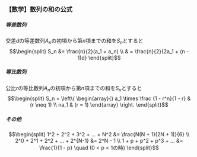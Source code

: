 ### 【数学】数列の和の公式
##### 等差数列
交差$d$の等差数列$A_n$の初項から第$n$項までの和を$S_n$とすると
$$\begin{split}
S_n &= \frac{n}{2}(a_1 + a_n) \\
& = \frac{n}{2}{2a_1 + (n - 1)d}
\end{split}$$
##### 等比数列
公比$r$の等比数列$A_n$の初項から第$n$項までの和を$S_n$とすると
$$\begin{split}
S_n =
\left\{
\begin{array}{}
a_1 \times \frac {1 - r^n}{1 - r} & (r \neq 1) \\
na_1 & (r = 1)
\end{array}
\right.
\end{split}$$
##### その他
$$\begin{split}
1^2 + 2^2 + 3^2 + ... + N^2 &= \frac{N(N + 1)(2N + 1)}{6} \\
2^0 + 2^1 + 2^2 + ... + 2^{N-1} &= 2^N - 1 \\
1 + p + p^2 + p^3 + ... &= \frac{1}{1 - p} \quad (0 < p < 1の時)
\end{split}$$

